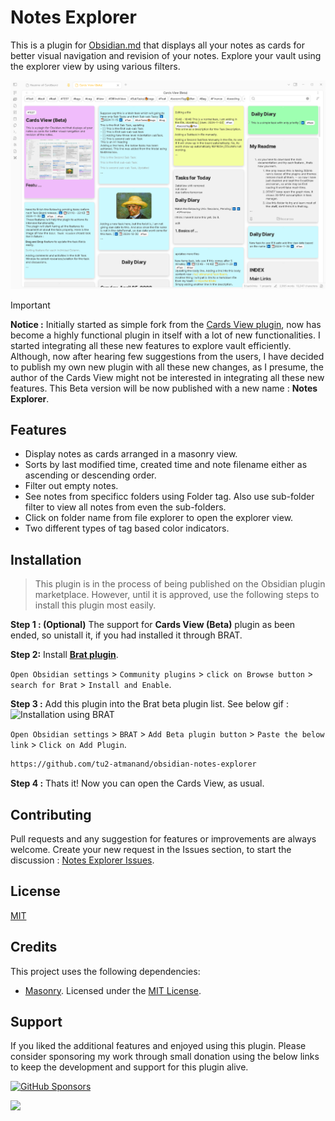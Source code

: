 # Notes Explorer

This is a plugin for [Obsidian.md](https://obsidian.md) that displays all your notes as cards for better visual navigation and revision of your notes. Explore your vault using the explorer view by using various filters.

![Thumbnail](./assets/Thumbnail2.png)

>[!IMPORTANT]
> **Notice :** Initially started as simple fork from the [Cards View plugin](https://github.com/jillro/obsidian-cards-view-plugin), now has become a highly functional plugin in itself with a lot of new functionalities. I started integrating all these new features to explore vault efficiently. Although, now after hearing few suggestions from the users, I have decided to publish my own new plugin with all these new changes, as I presume, the author of the Cards View might not be interested in integrating all these new features. This Beta version will be now published with a new name : **Notes Explorer**.

## Features

- Display notes as cards arranged in a masonry view.
- Sorts by last modified time, created time and note filename either as ascending or descending order.
- Filter out empty notes.
- See notes from specificc folders using Folder tag. Also use sub-folder filter to view all notes from even the sub-folders.
- Click on folder name from file explorer to open the explorer view.
- Two different types of tag based color indicators.

## Installation

> This plugin is in the process of being published on the Obsidian plugin marketplace. However, until it is approved, use the following steps to install this plugin most easily.

**Step 1 : (Optional)** The support for **Cards View (Beta)** plugin as been ended, so unistall it, if you had installed it through BRAT.

**Step 2:** Install [**Brat plugin**](obsidian://show-plugin?id=obsidian42-brat).

`Open Obsidian settings` > `Community plugins` > `click on Browse button` > `search for Brat` > `Install and Enable`.

**Step 3 :** Add this plugin into the Brat beta plugin list. See below gif :
![Installation using BRAT](./assets/InstallInBRAT.gif)

`Open Obsidian settings` > `BRAT` > `Add Beta plugin button` > `Paste the below link` > `Click on Add Plugin`.

```md
https://github.com/tu2-atmanand/obsidian-notes-explorer
```

**Step 4 :** Thats it! Now you can open the Cards View, as usual.

## Contributing

Pull requests and any suggestion for features or improvements are always welcome. Create your new request in the Issues section, to start the discussion : [Notes Explorer Issues](https://github.com/tu2-atmanand/obsidian-notes-explorer).

## License

[MIT](https://choosealicense.com/licenses/mit/)

## Credits

This project uses the following dependencies:

- [Masonry](https://masonry.desandro.com/). Licensed under the [MIT License](https://desandro.mit-license.org/).

## Support

If you liked the additional features and enjoyed using this plugin. Please consider sponsoring my work through small donation using the below links to keep the development and support for this plugin alive.

[![GitHub Sponsors](https://img.shields.io/github/sponsors/tu2-atmanand?label=Sponsor&logo=GitHub%20Sponsors&style=for-the-badge)](https://github.com/sponsors/tu2-atmanand)

<a href="https://www.buymeacoffee.com/tu2_atmanand"><img src="https://img.buymeacoffee.com/button-api/?text=Buy me a book&emoji=📖&slug=tu2_atmanand&button_colour=BD5FFF&font_colour=ffffff&font_family=Cookie&outline_colour=000000&coffee_colour=FFDD00" /></a>